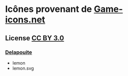 # Icônes provenant de [Game-icons.net](https://game-icons.net)
## License [CC BY 3.0](https://creativecommons.org/licenses/by/3.0/)
### [Delapouite](https://delapouite.com)
- lemon
- lemon.svg
